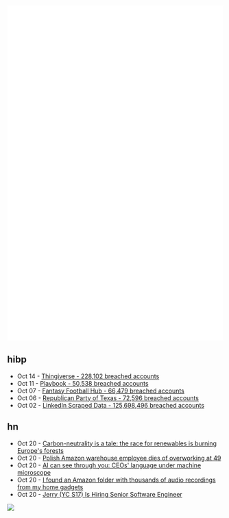 ![Metrics](https://raw.githubusercontent.com/phixion/phixion/master/metrics.svg)

## hibp

<!--
for https://github.com/phixion/phixion/blob/main/.github/workflows/feeds.yml
-->
<!--START_SECTION:haveibeenpwnd-->
- Oct 14 - [Thingiverse - 228,102 breached accounts](https://haveibeenpwned.com/PwnedWebsites#Thingiverse)
- Oct 11 - [Playbook - 50,538 breached accounts](https://haveibeenpwned.com/PwnedWebsites#Playbook)
- Oct 07 - [Fantasy Football Hub - 66,479 breached accounts](https://haveibeenpwned.com/PwnedWebsites#FantasyFootballHub)
- Oct 06 - [Republican Party of Texas - 72,596 breached accounts](https://haveibeenpwned.com/PwnedWebsites#RepublicanPartyOfTexas)
- Oct 02 - [LinkedIn Scraped Data - 125,698,496 breached accounts](https://haveibeenpwned.com/PwnedWebsites#LinkedInScrape)
<!--END_SECTION:haveibeenpwnd-->

## hn

<!--
for https://github.com/phixion/phixion/blob/main/.github/workflows/feeds.yml
-->
<!--START_SECTION:hn-->
- Oct 20 - [Carbon-neutrality is a tale: the race for renewables is burning Europe's forests](https://www.theguardian.com/world/2021/jan/14/carbon-neutrality-is-a-fairy-tale-how-the-race-for-renewables-is-burning-europes-forests)
- Oct 20 - [Polish Amazon warehouse employee dies of overworking at 49](https://gloswielkopolski.pl/smierc-w-amazonie-potraktowali-go-jak-typowy-odpad-jak-smiecia-czy-49letni-pracownik-amazona-musial-umrzec/ar/c1-15844965)
- Oct 20 - [AI can see through you: CEOs' language under machine microscope](https://www.reuters.com/technology/ai-can-see-through-you-ceos-language-under-machine-microscope-2021-10-20/)
- Oct 20 - [I found an Amazon folder with thousands of audio recordings from my home gadgets](https://nypost.com/2021/10/19/i-found-an-amazon-folder-with-thousands-of-audio-recordings-from-my-home-gadgets/)
- Oct 20 - [Jerry (YC S17) Is Hiring Senior Software Engineer](https://jobs.lever.co/getjerry/8a65340f-f253-4da6-8259-ad1fe527a7e8)
<!--END_SECTION:hn-->

<!--
for https://yhype.me
-->
![](https://hit.yhype.me/github/profile?user_id=13013670)
